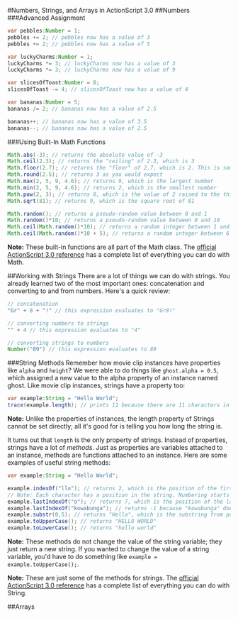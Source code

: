 #Numbers, Strings, and Arrays in ActionScript 3.0
##Numbers
###Advanced Assignment
```java
var pebbles:Number = 1;
pebbles += 2; // pebbles now has a value of 3
pebbles += 2; // pebbles now has a value of 5

var luckyCharms:Number = 1;
luckyCharms *= 3; // luckyCharms now has a value of 3
luckyCharms *= 3; // luckyCharms now has a value of 9

var slicesOfToast:Number = 8;
slicesOfToast -= 4; // slicesOfToast now has a value of 4

var bananas:Number = 5;
bananas /= 2; // bananas now has a value of 2.5

bananas++; // bananas now has a value of 3.5
bananas--; // bananas now has a value of 2.5
```
###Using Built-In Math Functions
```java
Math.abs(-3); // returns the absolute value of -3
Math.ceil(2.3); // returns the "ceiling" of 2.3, which is 3
Math.floor(2.7); // returns the "floor" of 2.7, which is 2. This is sometimes known as truncation
Math.round(2.5); // returns 3 as you would expect
Math.max(2, 5, 9, 4.6); // returns 9, which is the largest number
Math.min(2, 5, 9, 4.6); // returns 2, which is the smallest number
Math.pow(2, 3); // returns 8, which is the value of 2 raised to the third power
Math.sqrt(81); // returns 9, which is the square root of 81

Math.random(); // returns a pseudo-random value between 0 and 1
Math.random()*10; // returns a pseudo-random value between 0 and 10
Math.ceil(Math.random()*10); // returns a random integer between 1 and 10
Math.ceil(Math.random()*10 + 5); // returns a random integer between 6 and 15
```

**Note:** These built-in functions are all part of the Math class. The [official ActionScript 3.0 reference](http://help.adobe.com/en_US/FlashPlatform/reference/actionscript/3/Math.html) has a complete list of everything you can do with Math.

##Working with Strings
There are a lot of things we can do with strings. You already learned two of the most important ones: concatenation and converting to and from numbers. Here's a quick review:

```java
// concatenation
"Gr" + 8 + "!" // this expression evaluates to "Gr8!"

// converting numbers to strings
"" + 4 // this expression evaluates to "4"

// converting strings to numbers
Number("89") // this expression evaluates to 89
```

###String Methods
Remember how movie clip instances have properties like `alpha` and `height`? We were able to do things like `ghost.alpha = 0.5`, which assigned a new value to the alpha property of an instance named ghost. Like movie clip instances, strings have a property too:

```java
var example:String = "Hello World";
trace(example.length); // prints 11 because there are 11 characters in the string
```
**Note:** Unlike the properties of instances, the length property of Strings cannot be set directly; all it's good for is telling you how long the string is.

It turns out that `length` is the only property of strings. Instead of properties, strings have a lot of *methods*. Just as properties are variables attached to an instance, methods are functions attached to an instance. Here are some examples of useful string methods:

```java
var example:String = "Hello World";

example.indexOf("llo"); // returns 2, which is the position of the first occurrence of "llo" in "Hello World"
// Note: Each character has a position in the string. Numbering starts at zero with the leftmost character
example.lastIndexOf("o"); // returns 7, which is the position of the last occurrence of "o" in "Hello World"
example.lastIndexOf("kowabunga"); // returns -1 because "kowabunga" does not occur in "Hello World"
example.substr(0,5); // returns "Hello", which is the substring from position 0 up to but not including position 5
example.toUpperCase(); // returns "HELLO WORLD"
example.toLowerCase(); // returns "hello world"
```

**Note:** These methods do not change the value of the string variable; they just return a new string. If you wanted to change the value of a string variable, you'd have to do something like `example = example.toUpperCase();`.

**Note:** These are just some of the methods for strings. The [official ActionScript 3.0 reference](http://help.adobe.com/en_US/FlashPlatform/reference/actionscript/3/String.html) has a complete list of everything you can do with String.

##Arrays


